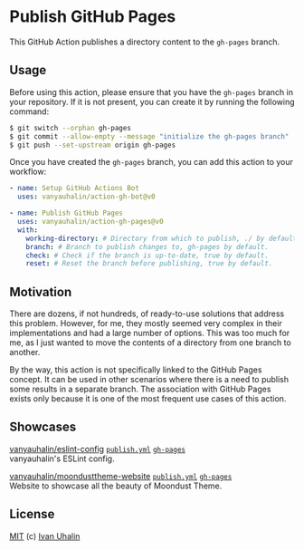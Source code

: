 # Publish GitHub Pages

This GitHub Action publishes a directory content to the `gh-pages` branch.

## Usage

Before using this action, please ensure that you have the `gh-pages` branch in your repository. If it is not present, you can create it by running the following command:

```sh
$ git switch --orphan gh-pages
$ git commit --allow-empty --message "initialize the gh-pages branch"
$ git push --set-upstream origin gh-pages
```

Once you have created the `gh-pages` branch, you can add this action to your workflow:

```yml
- name: Setup GitHub Actions Bot
  uses: vanyauhalin/action-gh-bot@v0

- name: Publish GitHub Pages
  uses: vanyauhalin/action-gh-pages@v0
  with:
    working-directory: # Directory from which to publish, ./ by default.
    branch: # Branch to publish changes to, gh-pages by default.
    check: # Check if the branch is up-to-date, true by default.
    reset: # Reset the branch before publishing, true by default.
```

## Motivation

There are dozens, if not hundreds, of ready-to-use solutions that address this problem. However, for me, they mostly seemed very complex in their implementations and had a large number of options. This was too much for me, as I just wanted to move the contents of a directory from one branch to another.

By the way, this action is not specifically linked to the GitHub Pages concept. It can be used in other scenarios where there is a need to publish some results in a separate branch. The association with GitHub Pages exists only because it is one of the most frequent use cases of this action.

## Showcases

[vanyauhalin/eslint-config] [`publish.yml`][vanyauhalin/eslint-config/publish.yml] [`gh-pages`][vanyauhalin/eslint-config/gh-pages] \
vanyauhalin's ESLint config.

[vanyauhalin/moondusttheme-website] [`publish.yml`][vanyauhalin/moondusttheme-website/publish.yml] [`gh-pages`][vanyauhalin/moondusttheme-website/gh-pages] \
Website to showcase all the beauty of Moondust Theme.

## License

[MIT] (c) [Ivan Uhalin]

<!-- Footnotes -->

[vanyauhalin/eslint-config]: https://github.com/vanyauhalin/eslint-config/
[vanyauhalin/eslint-config/publish.yml]: https://github.com/vanyauhalin/eslint-config/blob/main/.github/workflows/publish.yml/
[vanyauhalin/eslint-config/gh-pages]: https://github.com/vanyauhalin/eslint-config/tree/gh-pages/

[vanyauhalin/moondusttheme-website]: https://github.com/vanyauhalin/moondusttheme-website/
[vanyauhalin/moondusttheme-website/publish.yml]: https://github.com/vanyauhalin/moondusttheme-website/blob/main/.github/workflows/publish.yml/
[vanyauhalin/moondusttheme-website/gh-pages]: https://github.com/vanyauhalin/moondusttheme-website/tree/gh-pages/

[Ivan Uhalin]: https://github.com/vanyauhalin/
[MIT]: https://github.com/vanyauhalin/action-gh-bot/blob/main/LICENSE.txt/
